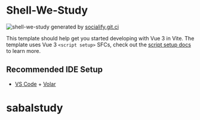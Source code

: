 # Shell-We-Study

![shell-we-study](https://socialify.git.ci/xide-projext/shell-we-study/image?description=1&descriptionEditable=%EA%B0%99%EC%9D%B4%20%EA%B3%B5%EB%B6%80%20%ED%95%98%EC%9E%90&font=KoHo&language=1&logo=https%3A%2F%2Fuser-images.githubusercontent.com%2F1100974%2F212536350-08b5a7c1-cb85-4569-bff3-eb5eebc0cbb5.png&name=1&owner=1&pattern=Floating%20Cogs&theme=Dark)
generated by [socialify.git.ci](https://socialify.git.ci/xide-projext/shell-we-study?description=1&descriptionEditable=%EA%B0%99%EC%9D%B4%20%EA%B3%B5%EB%B6%80%20%ED%95%98%EC%9E%90&font=KoHo&language=1&logo=https%3A%2F%2Fuser-images.githubusercontent.com%2F1100974%2F212536350-08b5a7c1-cb85-4569-bff3-eb5eebc0cbb5.png&name=1&owner=1&pattern=Floating%20Cogs&theme=Dark)

This template should help get you started developing with Vue 3 in Vite. The template uses Vue 3 `<script setup>` SFCs, check out the [script setup docs](https://v3.vuejs.org/api/sfc-script-setup.html#sfc-script-setup) to learn more.

## Recommended IDE Setup

- [VS Code](https://code.visualstudio.com/) + [Volar](https://marketplace.visualstudio.com/items?itemName=Vue.volar)

# sabalstudy

